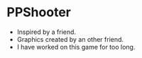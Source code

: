 # PPShooter
- Inspired by a friend.
- Graphics created by an other friend.
- I have worked on this game for too long.

